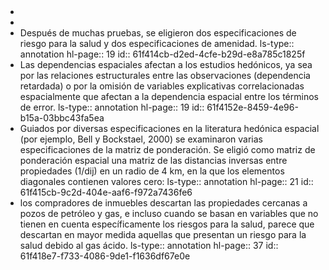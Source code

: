 - <object data="G:/Otros ordenadores/Mi Ordenador/Habilidades/Universidad/Opta I\Papers/Boxal_et_al-2005-The-impact-of-oil (1).pdf" width="100%" height="800px"></object>
-
- Después de muchas pruebas, se eligieron   dos   especificaciones   de   riesgo   para   la   salud   y   dos   especificaciones   de   amenidad.
  ls-type:: annotation
  hl-page:: 19
  id:: 61f414cb-d2ed-4cfe-b29d-e8a785c1825f
- Las dependencias espaciales afectan a los estudios hedónicos, ya sea por  las  relaciones  estructurales  entre  las  observaciones  (dependencia  retardada)  o  por  la  omisión   de   variables   explicativas   correlacionadas   espacialmente   que   afectan   a   la   dependencia  espacial  entre  los  términos  de  error. 
  ls-type:: annotation
  hl-page:: 19
  id:: 61f4152e-8459-4e96-b15a-03bbc43fa5ea
- Guiados  por  diversas  especificaciones  en  la  literatura  hedónica  espacial  (por  ejemplo, Bell  y  Bockstael,  2000)  se  examinaron  varias  especificaciones  de  la  matriz  de  ponderación. Se eligió como matriz de ponderación espacial una matriz de las distancias inversas entre propiedades (1/dij) en un radio de 4 km, en la que los elementos diagonales contienen valores cero:
  ls-type:: annotation
  hl-page:: 21
  id:: 61f415cb-9c2d-404e-aaf6-f972a7436fe6
- los compradores de  inmuebles  descartan  las  propiedades  cercanas  a  pozos  de  petróleo  y  gas,  e  incluso  cuando se basan en variables que no tienen en cuenta específicamente los riesgos para la salud,  parece  que  descartan  en  mayor  medida  aquellas  que  presentan  un  riesgo  para  la  salud debido al gas ácido.
  ls-type:: annotation
  hl-page:: 37
  id:: 61f418e7-f733-4086-9de1-f1636df67e0e